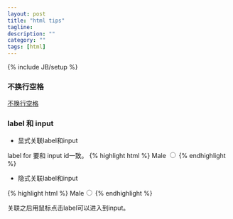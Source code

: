 ```yaml
---
layout: post
title: "html tips"
tagline: 
description: ""
category: ""
tags: [html]
---
```

{% include JB/setup %}


### 不换行空格
[不换行空格](http://zh.wikipedia.org/wiki/%E4%B8%8D%E6%8D%A2%E8%A1%8C%E7%A9%BA%E6%A0%BC)

### label 和 input
+ 显式关联label和input

label for 要和 input id一致。
{% highlight html %}
<label for="male">Male</label>
<input type="radio" name="sex" id="male" value="male">
{% endhighlight %}

+ 隐式关联label和input

{% highlight html %}
<label>Male<input type="radio" name="sex"></label>
{% endhighlight %}

关联之后用鼠标点击label可以进入到input。

